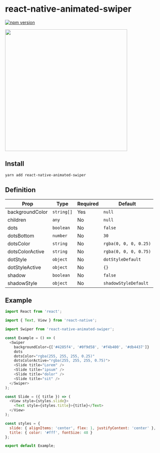 # react-native-animated-swiper

[![npm version](https://badge.fury.io/js/react-native-animated-swiper.svg)](https://badge.fury.io/js/react-native-animated-swiper)

<img src="https://raw.githubusercontent.com/sonaye/react-native-animated-swiper/master/demo.gif" width="400">

## Install

`yarn add react-native-animated-swiper`

## Definition

| Prop            | Type       | Required | Default               |
| --------------- | ---------- | -------- | --------------------- |
| backgroundColor | `string[]` | Yes      | `null`                |
| children        | `any`      | No       | `null`                |
| dots            | `boolean`  | No       | `false`               |
| dotsBottom      | `number`   | No       | `30`                  |
| dotsColor       | `string`   | No       | `rgba(0, 0, 0, 0.25)` |
| dotsColorActive | `string`   | No       | `rgba(0, 0, 0, 0.75)` |
| dotStyle        | `object`   | No       | `dotStyleDefault`     |
| dotStyleActive  | `object`   | No       | `{}`                  |
| shadow          | `boolean`  | No       | `false`               |
| shadowStyle     | `object`   | No       | `shadowStyleDefault`  |

## Example

```js
import React from 'react';

import { Text, View } from 'react-native';

import Swiper from 'react-native-animated-swiper';

const Example = () => (
  <Swiper
    backgroundColor={['#4285f4', '#0f9d58', '#f4b400', '#db4437']}
    dots
    dotsColor="rgba(255, 255, 255, 0.25)"
    dotsColorActive="rgba(255, 255, 255, 0.75)">
    <Slide title="Lorem" />
    <Slide title="ipsum" />
    <Slide title="dolor" />
    <Slide title="sit" />
  </Swiper>
);

const Slide = ({ title }) => (
  <View style={styles.slide}>
    <Text style={styles.title}>{title}</Text>
  </View>
);

const styles = {
  slide: { alignItems: 'center', flex: 1, justifyContent: 'center' },
  title: { color: '#fff', fontSize: 48 }
};

export default Example;
```
